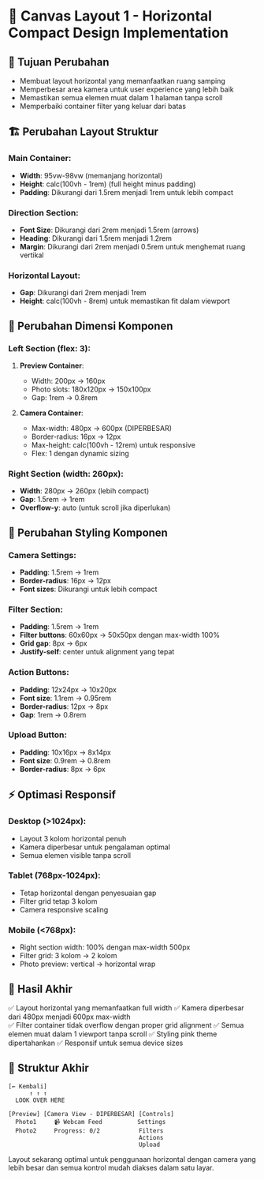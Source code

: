 # 📱 Canvas Layout 1 - Horizontal Compact Design Implementation

## 🎯 **Tujuan Perubahan**

- Membuat layout horizontal yang memanfaatkan ruang samping
- Memperbesar area kamera untuk user experience yang lebih baik
- Memastikan semua elemen muat dalam 1 halaman tanpa scroll
- Memperbaiki container filter yang keluar dari batas

## 🏗️ **Perubahan Layout Struktur**

### **Main Container:**

- **Width**: 95vw-98vw (memanjang horizontal)
- **Height**: calc(100vh - 1rem) (full height minus padding)
- **Padding**: Dikurangi dari 1.5rem menjadi 1rem untuk lebih compact

### **Direction Section:**

- **Font Size**: Dikurangi dari 2rem menjadi 1.5rem (arrows)
- **Heading**: Dikurangi dari 1.5rem menjadi 1.2rem
- **Margin**: Dikurangi dari 2rem menjadi 0.5rem untuk menghemat ruang vertikal

### **Horizontal Layout:**

- **Gap**: Dikurangi dari 2rem menjadi 1rem
- **Height**: calc(100vh - 8rem) untuk memastikan fit dalam viewport

## 📐 **Perubahan Dimensi Komponen**

### **Left Section (flex: 3):**

1. **Preview Container**:

   - Width: 200px → 160px
   - Photo slots: 180x120px → 150x100px
   - Gap: 1rem → 0.8rem

2. **Camera Container**:
   - Max-width: 480px → 600px (DIPERBESAR)
   - Border-radius: 16px → 12px
   - Max-height: calc(100vh - 12rem) untuk responsive
   - Flex: 1 dengan dynamic sizing

### **Right Section (width: 260px):**

- **Width**: 280px → 260px (lebih compact)
- **Gap**: 1.5rem → 1rem
- **Overflow-y**: auto (untuk scroll jika diperlukan)

## 🎨 **Perubahan Styling Komponen**

### **Camera Settings:**

- **Padding**: 1.5rem → 1rem
- **Border-radius**: 16px → 12px
- **Font sizes**: Dikurangi untuk lebih compact

### **Filter Section:**

- **Padding**: 1.5rem → 1rem
- **Filter buttons**: 60x60px → 50x50px dengan max-width 100%
- **Grid gap**: 8px → 6px
- **Justify-self**: center untuk alignment yang tepat

### **Action Buttons:**

- **Padding**: 12x24px → 10x20px
- **Font size**: 1.1rem → 0.95rem
- **Border-radius**: 12px → 8px
- **Gap**: 1rem → 0.8rem

### **Upload Button:**

- **Padding**: 10x16px → 8x14px
- **Font size**: 0.9rem → 0.8rem
- **Border-radius**: 8px → 6px

## ⚡ **Optimasi Responsif**

### **Desktop (>1024px):**

- Layout 3 kolom horizontal penuh
- Kamera diperbesar untuk pengalaman optimal
- Semua elemen visible tanpa scroll

### **Tablet (768px-1024px):**

- Tetap horizontal dengan penyesuaian gap
- Filter grid tetap 3 kolom
- Camera responsive scaling

### **Mobile (<768px):**

- Right section width: 100% dengan max-width 500px
- Filter grid: 3 kolom → 2 kolom
- Photo preview: vertical → horizontal wrap

## 🎯 **Hasil Akhir**

✅ Layout horizontal yang memanfaatkan full width
✅ Kamera diperbesar dari 480px menjadi 600px max-width  
✅ Filter container tidak overflow dengan proper grid alignment
✅ Semua elemen muat dalam 1 viewport tanpa scroll
✅ Styling pink theme dipertahankan
✅ Responsif untuk semua device sizes

## 📱 **Struktur Akhir**

```
[← Kembali]
      ↑ ↑ ↑
  LOOK OVER HERE

[Preview] [Camera View - DIPERBESAR] [Controls]
  Photo1     📹 Webcam Feed          Settings
  Photo2     Progress: 0/2           Filters
                                     Actions
                                     Upload
```

Layout sekarang optimal untuk penggunaan horizontal dengan camera yang lebih besar dan semua kontrol mudah diakses dalam satu layar.

